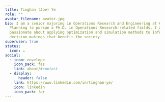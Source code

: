 ```yaml
---
title: Tinghan (Joe) Ye
role: ""
avatar_filename: avator.jpg
bio: I am a senior majoring in Operations Research and Engineering at Cornell.
  Planning to pursue a Ph.D. in Operations Research-related fields, I am
  passionate about applying optimization and simulation methods to inform
  decision-makings that benefit the society.
superuser: true
status:
  icon: ☕️
social:
  - icon: envelope
    icon_pack: fas
    link: about/#contact
  - display:
      header: false
    link: https://www.linkedin.com/in/tinghan-ye/
    icon: linkedin
    icon_pack: far
---
```

